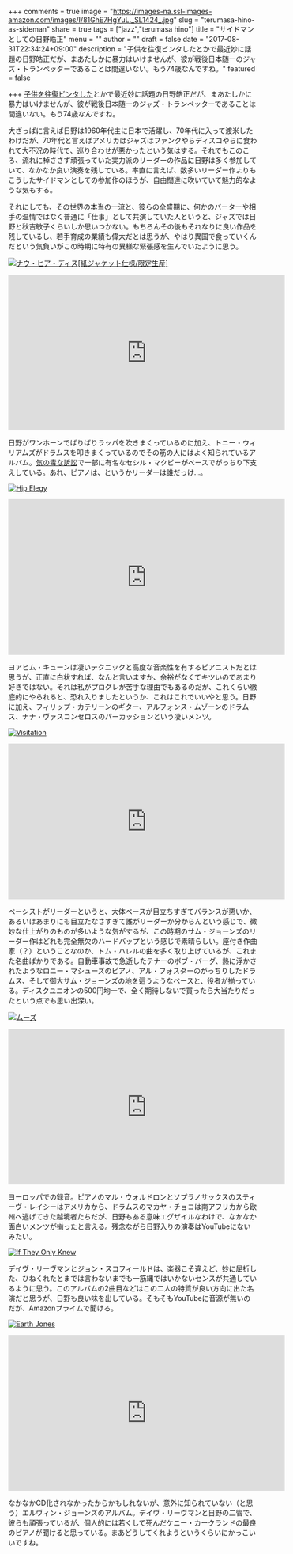 +++
comments = true
image = "https://images-na.ssl-images-amazon.com/images/I/81GhE7HgYuL._SL1424_.jpg"
slug = "terumasa-hino-as-sideman"
share = true
tags = ["jazz","terumasa hino"]
title = "サイドマンとしての日野皓正"
menu = ""
author = ""
draft = false
date = "2017-08-31T22:34:24+09:00"
description = "子供を往復ビンタしたとかで最近妙に話題の日野皓正だが、まあたしかに暴力はいけませんが、彼が戦後日本随一のジャズ・トランペッターであることは間違いない。もう74歳なんですね。"
featured = false

+++
[子供を往復ビンタした](https://mainichi.jp/articles/20170831/k00/00e/040/276000c)とかで最近妙に話題の日野皓正だが、まあたしかに暴力はいけませんが、彼が戦後日本随一のジャズ・トランペッターであることは間違いない。もう74歳なんですね。

大ざっぱに言えば日野は1960年代主に日本で活躍し、70年代に入って渡米したわけだが、70年代と言えばアメリカはジャズはファンクやらディスコやらに食われて大不況の時代で、巡り合わせが悪かったという気はする。それでもこのころ、流れに棹ささず頑張っていた実力派のリーダーの作品に日野は多く参加していて、なかなか良い演奏を残している。率直に言えば、数多いリーダー作よりもこうしたサイドマンとしての参加作のほうが、自由闊達に吹いていて魅力的なような気もする。

それにしても、その世界の本当の一流と、彼らの全盛期に、何かのバーターや相手の温情ではなく普通に「仕事」として共演していた人というと、ジャズでは日野と秋吉敏子くらいしか思いつかない。もちろんその後もそれなりに良い作品を残しているし、若手育成の業績も偉大だとは思うが、やはり異国で食っていくんだという気負いがこの時期に特有の異様な緊張感を生んでいたように思う。

<a href="http://www.amazon.co.jp/exec/obidos/ASIN/B009VK4RSQ/myhumangetsme-22/ref=nosim/" name="amazletlink" target="_blank"><img src="https://images-fe.ssl-images-amazon.com/images/I/41LCKp5lABL.jpg" alt="ナウ・ヒア・ディス[紙ジャケット仕様/限定生産]" style="border: none;" /></a>

<iframe width="560" height="315" src="https://www.youtube.com/embed/1ZaCNC7MAow?start=127" frameborder="0" allowfullscreen></iframe>

日野がワンホーンでばりばりラッパを吹きまくっているのに加え、トニー・ウィリアムズがドラムスを叩きまくっているのでその筋の人にはよく知られているアルバム。[気の毒な訴訟](http://www.kurikiyo.com/mt/archives/2005/06/post_73.html)で一部に有名なセシル・マクビーがベースでがっちり下支えしている。あれ、ピアノは、というかリーダーは誰だっけ…。

<a href="http://www.amazon.co.jp/exec/obidos/ASIN/B00009S7V2/myhumangetsme-22/ref=nosim/" name="amazletlink" target="_blank"><img src="https://images-fe.ssl-images-amazon.com/images/I/615aEPM-GyL.jpg" alt="Hip Elegy" style="border: none;" /></a>

<iframe width="560" height="315" src="https://www.youtube.com/embed/umvPapt1kCg" frameborder="0" allowfullscreen></iframe>

ヨアヒム・キューンは凄いテクニックと高度な音楽性を有するピアニストだとは思うが、正直に白状すれば、なんと言いますか、余裕がなくてキツいのであまり好きではない。それは私がプログレが苦手な理由でもあるのだが、これくらい徹底的にやられると、恐れ入りましたというか、これはこれでいいやと思う。日野に加え、フィリップ・カテリーンのギター、アルフォンス・ムゾーンのドラムス、ナナ・ヴァスコンセロスのパーカッションという凄いメンツ。

<a href="http://www.amazon.co.jp/exec/obidos/ASIN/B000027UHX/myhumangetsme-22/ref=nosim/" name="amazletlink" target="_blank"><img src="https://images-fe.ssl-images-amazon.com/images/I/51SzB48-UeL.jpg" alt="Visitation" style="border: none;" /></a>

<iframe width="560" height="315" src="https://www.youtube.com/embed/4wd1U_dBc48" frameborder="0" allowfullscreen></iframe>

ベーシストがリーダーというと、大体ベースが目立ちすぎてバランスが悪いか、あるいはあまりにも目立たなさすぎて誰がリーダーか分からんという感じで、微妙な仕上がりのものが多いような気がするが、この時期のサム・ジョーンズのリーダー作はどれも完全無欠のハードバップという感じで素晴らしい。座付き作曲家（？）ということなのか、トム・ハレルの曲を多く取り上げているが、これまた名曲ばかりである。自動車事故で急逝したテナーのボブ・バーグ、熱に浮かされたようなロニー・マシューズのピアノ、アル・フォスターのがっちりしたドラムス、そして御大サム・ジョーンズの地を這うようなベースと、役者が揃っている。ディスクユニオンの500円均一で、全く期待しないで買ったら大当たりだったという点でも思い出深い。

<a href="http://www.amazon.co.jp/exec/obidos/ASIN/B00ID649SC/myhumangetsme-22/ref=nosim/" name="amazletlink" target="_blank"><img src="https://images-fe.ssl-images-amazon.com/images/I/41F0UWeohML.jpg" alt="ムーズ" style="border: none;" /></a>

<iframe width="560" height="315" src="https://www.youtube.com/embed/LKGdHSUYOjI" frameborder="0" allowfullscreen></iframe>

ヨーロッパでの録音。ピアノのマル・ウォルドロンとソプラノサックスのスティーヴ・レイシーはアメリカから、ドラムスのマカヤ・チョコは南アフリカから欧州へ逃げてきた越境者たちだが、日野もある意味エグザイルなわけで、なかなか面白いメンツが揃ったと言える。残念ながら日野入りの演奏はYouTubeにないみたい。

<a href="http://www.amazon.co.jp/exec/obidos/ASIN/B00433Q2IO/myhumangetsme-22/ref=nosim/" name="amazletlink" target="_blank"><img src="https://images-fe.ssl-images-amazon.com/images/I/5180i6%2BLc9L.jpg" alt="If They Only Knew" style="border: none;" /></a>

デイヴ・リーヴマンとジョン・スコフィールドは、楽器こそ違えど、妙に屈折した、ひねくれたとまでは言わないまでも一筋縄ではいかないセンスが共通しているように思う。このアルバムの2曲目などはこの二人の特質が良い方向に出た名演だと思うが、日野も良い味を出している。そもそもYouTubeに音源が無いのだが、Amazonプライムで聞ける。

<a href="http://www.amazon.co.jp/exec/obidos/ASIN/B00009B8E7/myhumangetsme-22/ref=nosim/" name="amazletlink" target="_blank"><img src="https://images-fe.ssl-images-amazon.com/images/I/21B3K594FJL.jpg" alt="Earth Jones" style="border: none;" /></a>

<iframe width="560" height="315" src="https://www.youtube.com/embed/E7szGnptmTc" frameborder="0" allowfullscreen></iframe>

なかなかCD化されなかったからかもしれないが、意外に知られていない（と思う）エルヴィン・ジョーンズのアルバム。デイヴ・リーヴマンと日野の二管で、彼らも頑張っているが、個人的には若くして死んだケニー・カークランドの最良のピアノが聞けると思っている。まあどうしてくれようというくらいにかっこいいですね。
